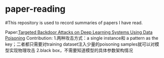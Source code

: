 # paper-reading

#This repository is used to record summaries of papers I have read.

Paper:[Targeted Backdoor Attacks on Deep Learning Systems Using Data Poisoning](https://arxiv.org/pdf/1712.05526v1.pdf)
Contribution: 
  1.两种攻击方式：a single instance和 a pattern as the key；二者都只需要对training dataset注入少量的poisoning samples就可以对模型实现物理攻击
  2.black box，不需要知道模型的具体参数架构情况
